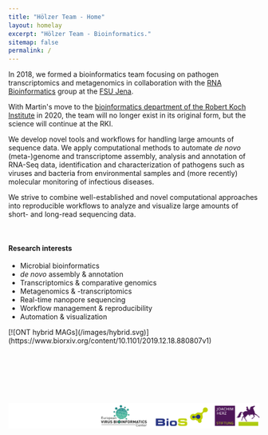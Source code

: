 ```yaml
---
title: "Hölzer Team - Home"
layout: homelay
excerpt: "Hölzer Team - Bioinformatics."
sitemap: false
permalink: /
---
```


In 2018, we formed a bioinformatics team focusing on pathogen transcriptomics and metagenomics in collaboration with the [RNA Bioinformatics](https://www.rna.uni-jena.de/) group at the [FSU Jena](https://www.uni-jena.de/en/start.html?).

With Martin's move to the [bioinformatics department of the Robert Koch Institute](https://www.rki.de/EN/Content/Institute/DepartmentsUnits/MF/MF1/mf1_node.html) in 2020, the team will no longer exist in its original form, but the science will continue at the RKI. 

We develop novel tools and workflows for handling large amounts of sequence data. We apply computational methods to automate *de novo* (meta-)genome and transcriptome assembly, analysis and annotation of RNA-Seq data, identification and characterization of pathogens such as viruses and bacteria from environmental samples and (more recently) molecular monitoring of infectious diseases.

We strive to combine well-established and novel computational approaches into reproducible workflows to analyze and visualize large amounts of short- and long-read sequencing data.
<!-- in a comprehensive and handsome way to allow other researchers to understand, interpret and dilate the data.-->

<!--We work closely with the [RNA Bioinformatics/High-Throughput](https://www.rna.uni-jena.de/) group of Manja Marz and We are a member of the [European Virus Bioinformatics Center](http://evbc.uni-jena.de/). -->

<br>
<div class="row"><div class="col-sm-6 clearfix">

#### Research interests

* Microbial bioinformatics
* _de novo_ assembly & annotation
* Transcriptomics & comparative genomics
* Metagenomics & -transcriptomics
* Real-time nanopore sequencing
* Workflow management & reproducibility
* Automation & visualization

</div><div class="col-sm-6 clearfix">
<!--[![GR cover art](/images/gr_cover.gif)](https://genome.cshlp.org/content/29/9.cover-expansion)-->
[![ONT hybrid MAGs](/images/hybrid.svg)](https://www.biorxiv.org/content/10.1101/2019.12.18.880807v1)
</div></div>


<!--[__A paper per day challenge__](https://hoelzer-lab.github.io/papers)-->

<!--
<br><br>
![](/images/black_box.svg)
![](/images/gatc_resistance.png)-->


<br><br><br><br><br><br>
[![](/images/logos.svg)](/support)


<!--
We apply our computational methods to de novo genome assembly, cancer genomics and (most recently) infectious disease. We collaborate closely with [Nick Loman's group at the University of Birmingham](http://lab.loman.net/), [Winston Timp's lab at Johns Hopkins University](http://www.timplab.org/) and [Conrad Nieduszynski at the University of Oxford](http://www.path.ox.ac.uk/content/conrad-nieduszynski).
-->